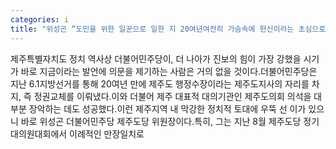 ```yaml
---
categories: i
title: "위성곤 “도민을 위한 일꾼으로 일한 지 20여년여전히 가슴속에 헌신이라는 초심으로 앞으로도 꾸준하게 나아갈 터”"
---
```

제주특별자치도 정치 역사상 더불어민주당이, 더 나아가 진보의 힘이 가장 강했을 시기가 바로 지금이라는 발언에 의문을 제기하는 사람은 거의 없을 것이다.더불어민주당은 지난 6.1지방선거를 통해 20여년 만에 제주도 행정수장이라는 제주도지사의 자리를 차지, 즉 정권교체를 이뤄냈다.이와 더불어 제주 대표적 대의기관인 제주도의회 의석을 대부분 장악하는 데도 성공했다.이런 제주지역 내 막강한 정치적 토대에 우뚝 선 이가 있으니 바로 위성곤 더불어민주당 제주도당 위원장이다.특히, 그는 지난 8월 제주도당 정기대의원대회에서 이례적인 만장일치로
